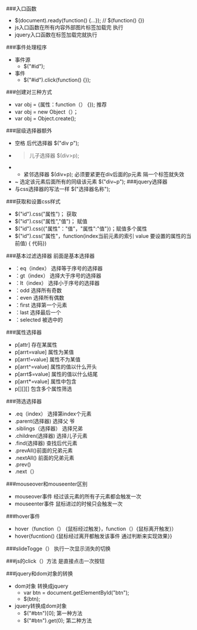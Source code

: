###入口函数
* $(document).ready(function() {...}); // $(function() {})
* js入口函数在所有内容外部图片标签加载完 执行
* jquery入口函数在标签加载完就执行

###事件处理程序
* 事件源
	* $("#id");
* 事件
	* $("#id").click(function() {});


###创建对三种方式
* var obj = {属性：function（） {}); 推荐
* var obj = new Object（）；
* var obj = Object.create(); 

###层级选择器额外
* 空格 后代选择器 $("div p");
* > 儿子选择器 $(div>p);
* + 紧邻选择器 $(div+p); 必须要紧更在div后面的p元素  隔一个标签就失效
* ~ 选定该元素后面所有的同级该元素 $("div~p"); 
###jquery选择器
* 与css选择器的写法一样 $("选择器名称");

###获取和设置css样式
* $("id").css("属性")； 获取
* $("id").css("属性","值")；  赋值
* $("id").css({"属性"："值"，"属性":"值"})；赋值多个属性
* $("id").css("属性"，function(index当前元素的索引 value 要设置的属性的当前值) { 代码})

###基本过滤选择器  前面是基本选择器
* ：eq（index） 选择等于序号的选择器
* ：gt（index） 选择大于序号的选择器
* ：It（index） 选择小于序号的选择器
* ：odd 选择所有奇数
* ：even 选择所有偶数
* ：first 选择第一个元素
* ：last 选择最后一个
* ：selected 被选中的

###属性选择器
* p[attr] 存在某属性
* p[arrt=value] 属性为某值
* p[arrt!=value] 属性不为某值
* p[arrt^=value] 属性的值以什么开头
* p[arrt$=value] 属性的值以什么结尾
* p[arrt*=value] 属性中包含
* p[][][] 包含多个属性筛选

###筛选选择器
*  .eq（index） 选择第index个元素
*  .parent(选择器) 选择父 爷
*  .siblings（选择器） 选择兄弟
*  .children(选择器) 选择儿子元素
*  .find(选择器) 查找后代元素
*  .prevAll()前面的兄弟元素
*  .nextAll() 前面的兄弟元素
*  .prev() 
*  .next（）


###mouseover和mouseenter区别
* mouseover事件 经过该元素的所有子元素都会触发一次
* mouseenter事件 鼠标进过的时候只会触发一次

###hover事件
* hover（function（） {鼠标经过触发}，function（）{鼠标离开触发}）
* hover{fucntion() {鼠标经过离开都触发该事件 通过判断来实现效果}}

###slideTogge（） 执行一次显示消失的切换


###js的click（）方法 是直接点击一次按钮

###jquery和dom对象的转换 
* dom对象 转换成jquery
	* var btn = document.getElementById("btn");
	* $(btn);
* jquery转换成dom对象
	* $("#btn")[0]; 第一种方法
	* $("#btn").get(0); 第二种方法 